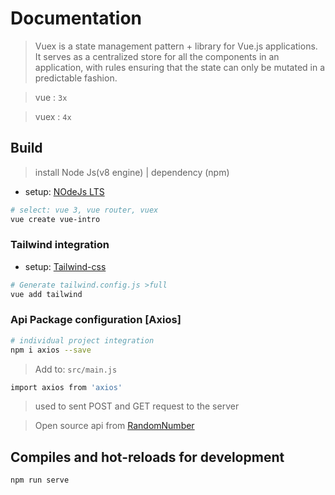 # Documentation

>Vuex is a state management pattern + library for Vue.js applications. It serves as a centralized store for all the components in an application, with rules ensuring that the state can only be mutated in a predictable fashion.

> vue : ``` 3x ``` 

> vuex : ``` 4x ```

## Build
> install Node Js(v8 engine) | dependency (npm)
* setup: [NOdeJs LTS](https://nodejs.org/en/download/)
``` bash
# select: vue 3, vue router, vuex
vue create vue-intro
```

### Tailwind integration
* setup: [Tailwind-css](https://tailwindcss.com/docs/installation)
``` bash
# Generate tailwind.config.js >full
vue add tailwind 
```

### Api Package configuration [Axios]
``` bash
# individual project integration
npm i axios --save
```
> Add to:  ``` src/main.js ```
``` bash
import axios from 'axios'
```
> used to sent POST and GET request to the server

> Open source api from [RandomNumber](https://random.org/integers)

## Compiles and hot-reloads for development
``` bash
npm run serve
```

